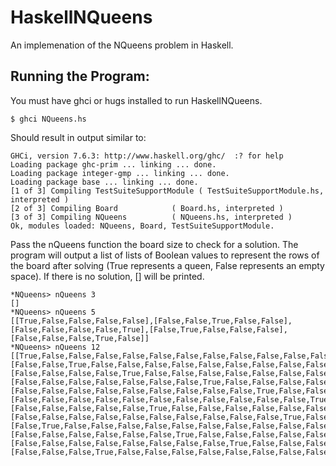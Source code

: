 HaskellNQueens
==============

An implemenation of the NQueens problem in Haskell.

Running the Program:
--------------------

You must have ghci or hugs installed to run HaskellNQueens.

```
$ ghci NQueens.hs
```
Should result in output similar to:
```
GHCi, version 7.6.3: http://www.haskell.org/ghc/  :? for help
Loading package ghc-prim ... linking ... done.
Loading package integer-gmp ... linking ... done.
Loading package base ... linking ... done.
[1 of 3] Compiling TestSuiteSupportModule ( TestSuiteSupportModule.hs, interpreted )
[2 of 3] Compiling Board            ( Board.hs, interpreted )
[3 of 3] Compiling NQueens          ( NQueens.hs, interpreted )
Ok, modules loaded: NQueens, Board, TestSuiteSupportModule.
```
Pass the nQueens function the board size to check for a solution. The program will output a list of lists of Boolean values to represent the rows of the board after solving (True represents a queen, False represents an empty space). If there is no solution, [] will be printed.
```
*NQueens> nQueens 3
[]
*NQueens> nQueens 5
[[True,False,False,False,False],[False,False,True,False,False],[False,False,False,False,True],[False,True,False,False,False],[False,False,False,True,False]]
*NQueens> nQueens 12
[[True,False,False,False,False,False,False,False,False,False,False,False],[False,False,True,False,False,False,False,False,False,False,False,False],[False,False,False,False,True,False,False,False,False,False,False,False],[False,False,False,False,False,False,False,True,False,False,False,False],[False,False,False,False,False,False,False,False,False,True,False,False],[False,False,False,False,False,False,False,False,False,False,False,True],[False,False,False,False,False,True,False,False,False,False,False,False],[False,False,False,False,False,False,False,False,False,False,True,False],[False,True,False,False,False,False,False,False,False,False,False,False],[False,False,False,False,False,False,True,False,False,False,False,False],[False,False,False,False,False,False,False,False,True,False,False,False],[False,False,False,True,False,False,False,False,False,False,False,False]]
```
